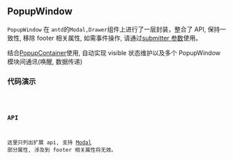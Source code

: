 ## PopupWindow

`PopupWindow` 在 `antd`的`Modal,Drawer`组件上进行了一层封装，整合了 API, 保持一致性, 移除 footer 相关属性, 如需事件操作, 请通过[submitter 参数](/widget/submitter)使用。

结合[PopupContainer](/widget/popup-container)使用, 自动实现 visible 状态维护以及多个 PopupWindow 模块间通讯(唤醒, 数据传递)

### 代码演示

<code src="./demos/base.tsx" title="基本" desc="默认实现" />

### API

这里只列出扩展 api, 支持 [Modal](https://ant-design.gitee.io/components/modal-cn/#API) 部分属性, 涉及到 footer 相关属性将无效。

<API hideTitle></API>
